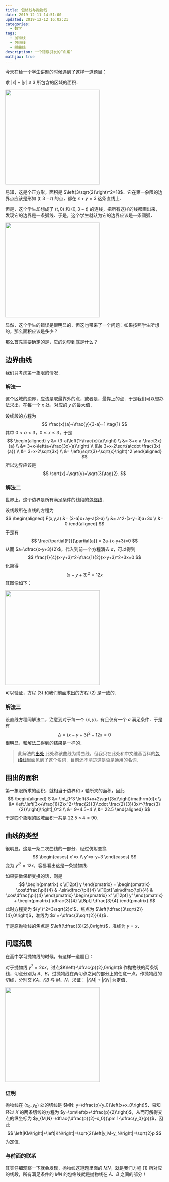 ```yaml
---
title: 包络线与抛物线
date: 2019-12-11 14:51:00
updated: 2019-12-12 16:02:21
categories:
  - 数学
tags:
  - 抛物线
  - 包络线
  - 绣曲线
description: 一个错误引发的“血案”
mathjax: true
---
```


今天在给一个学生讲题的时候遇到了这样一道题目：

求 $\lvert x \rvert + \lvert y \rvert \le 3$ 所包含的区域的面积．

<p><img src="square.webp" width="300px"></p>

易知，这是个正方形，面积是 $\left(3\sqrt{2}\right)^2=18$．它在第一象限的边界点应该是形如 $(t,3-t)$ 的点，都在 $x+y=3$ 这条直线上．

但是，这个学生却想成了 $(t,0)$ 和 $(0,3-t)$ 的连线，把所有这样的线都画出来，发现它的边界是一条弧线．于是，这个学生就认为它的边界应该是一条圆弧．

<p><img src="envolope.webp" width="300px"></p>

显然，这个学生的错误是很明显的．但这也带来了一个问题：如果按照学生所想的，那么面积应该是多少？

那么首先需要确定的是，它的边界到底是什么？

## 边界曲线

我们只考虑第一象限的情况．

### 解法一

这个区域的边界，应该是取最靠外的点，或者是，最靠上的点．于是我们可以想办法求出，在每一个 $x$ 处，对应的 $y$ 的最大值．

设线段的方程为
$$
\frac{x}{a}+\frac{y}{3-a}=1 \tag{1}
$$
其中 $0<a<3$，$0 \le x \le 3$，于是
$$
\begin{aligned}
       y &= (3-a)\left(1-\frac{x}{a}\right) \\
         &= 3+x-a-\frac{3x}{a} \\
         &= 3+x-\left(a+\frac{3x}{a}\right) \\
         &\le 3+x-2\sqrt{a\cdot \frac{3x}{a}} \\
         &= 3+x-2\sqrt{3x} \\
         &= \left(\sqrt{3}-\sqrt{x}\right)^2
    \end{aligned}
$$
所以边界应该是
$$
\sqrt{x}+\sqrt{y}=\sqrt{3}\tag{2}.
$$

### 解法二

世界上，这个边界是所有满足条件的线段的[包络线][1]．

设线段所在直线的方程为
$$
\begin{aligned}
        F(x,y,a) &= (3-a)x+ay-a(3-a) \\
                 &= a^2-(x-y+3)a+3x \\
                 &= 0
    \end{aligned}
$$
于是有
$$
    \frac{\partial{F}}{\partial{a}} = 2a-(x-y+3)=0
$$
从而 $a=\dfrac{x-y+3}{2}$，代入到前一个方程消去 $a$，可以得到
$$
    \frac{1}{4}(x-y+3)^2-\frac{1}{2}(x-y+3)^2+3x=0
$$
化简得
$$
    (x-y+3)^2=12x \tag{3}
$$
其图像如下：

<p><img src="result.webp" width="300px"></p>

可以验证，方程 $(3)$ 和我们前面求出的方程 $(2)$ 是一致的．

### 解法三

设直线方程同解法二，注意到对于每一个 $(x,y)$，有且仅有一个 $a$ 满足条件．于是有
$$
    \Delta=(x-y+3)^2-12x=0
$$
很明显，和解法二得到的结果是一样的．

> 此解法的[出处][2]
> 此处称该曲线为绣曲线，但我只在此处和中文维基百科的[包络线][3]里面见到了这个名词．目前还不清楚这是否是通用的名词．

## 围出的面积

第一象限所求的面积，就相当于边界和 $x$ 轴所夹的面积，因此
$$
\begin{aligned}
        S &= \int_0^3 \left(3+x+2\sqrt{3x}\right)\mathrm{d}x \\
          &= \left.\left[3x+\frac{1}{2}x^2+\frac{2}{3}\cdot \frac{2}{3}(3x)^{\frac{3}{2}}\right]\right|_0^3 \\
          &= 9+4.5+4 \\
          &= 22.5
    \end{aligned}
$$
于是四个象限的区域面积一共是 $22.5\times 4=90$．

## 曲线的类型

很明显，这是一条二次曲线的一部分．经过仿射变换
$$
    \begin{cases}
        x'=x \\
        y'=x-y+3
    \end{cases}
$$
变为 ${y'}^2=12x$，容易看出这是一条抛物线．

如果要做保距变换的话，则是
$$
\begin{pmatrix}
        x \\[12pt]
        y
    \end{pmatrix} =
    \begin{pmatrix}
        \cos\dfrac{\pi}{4} & -\sin\dfrac{\pi}{4} \\[10pt]
        \sin\dfrac{\pi}{4} & \cos\dfrac{\pi}{4}
    \end{pmatrix}
    \begin{pmatrix}
        x' \\[12pt]
        y'
    \end{pmatrix} +
    \begin{pmatrix}
        \dfrac{3}{4} \\[8pt]
        \dfrac{3}{4}
    \end{pmatrix}
$$
此时方程变为 ${y'}^2=3\sqrt{2}x'$，焦点为 $\left(\dfrac{3\sqrt{2}}{4},0\right)$，准线为 $x'=-\dfrac{3\sqrt{2}}{4}$．

于是原抛物线的焦点是 $\left(\dfrac{3}{2},0\right)$，准线为 $y=x$．

## 问题拓展

在高中学习抛物线的时候，有这样一道题目：

对于抛物线 $y^2=2px$，过点$K\left(-\dfrac{p}{2},0\right)$ 作抛物线的两条切线，切点分别为 $A$、$B$，过抛物线在两切点之间的部分上的任意一点，作抛物线的切线，分别交 $KA$、$KB$ 与 $M$、$N$，求证： $\left|KM\right|+\left|KN\right|$ 为定值．

<p><img src="parabola.webp" width="300px"></p>

### 证明

抛物线在 $\left(x_0,y_0\right)$ 处的切线是 $MN: y=\dfrac{p}{y_0}\left(x+x_0\right)$．易知经过 $K$ 的两条切线的方程为 $y=\pm\left(x+\dfrac{p}{2}\right)$，从而可解得交点的纵坐标为 $y_{M,N}=\dfrac{\dfrac{p}{2}-x_0}{\pm 1-\dfrac{y_0}{p}}$，因此
$$
\left|KM\right|+\left|KN\right|=\sqrt{2}\left|y_M-y_N\right|=\sqrt{2}p
$$
为定值．

### 与前面的联系

其实仔细观察一下就会发现，抛物线这道题里面的 $MN$，就是我们方程 $(1)$ 所对应的线段，所有满足条件的 $MN$ 的包络线就是抛物线在 $A$、$B$ 之间的部分！




[1]: https://en.wikipedia.org/wiki/Envelope_(mathematics)
[2]: http://11235813.wikidot.com/geometry:20150927-envelope
[3]: https://zh.wikipedia.org/zh-hans/包络线
